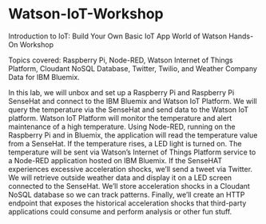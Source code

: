 # Watson-IoT-Workshop

Introduction to IoT: Build Your Own Basic IoT App World of Watson Hands-On Workshop

Topics covered: Raspberry Pi, Node-RED, Watson Internet of Things Platform, Cloudant NoSQL Database, Twitter, Twilio, and Weather Company Data for IBM Bluemix.

In this lab, we will unbox and set up a Raspberry Pi and Raspberry Pi SenseHat and connect to the IBM Bluemix and Watson IoT Platform. We will query the temperature via the SenseHat and send data to the Watson IoT platform. Watson IoT Platform will monitor the temperature and alert maintenance of a high temperature. Using Node-RED, running on the Raspberry Pi and in Bluemix, the application will read the temperature value from a SenseHat. If the temperature rises, a LED light is turned on. The temperature will be sent via Watson’s Internet of Things Platform service to a Node-RED application hosted on IBM Bluemix. If the SenseHAT experiences excessive acceleration shocks, we’ll send a tweet via Twitter. We will retrieve outside weather data and display it on a LED screen connected to the SenseHat. We’ll store acceleration shocks in a Cloudant NoSQL database so we can track patterns. Finally, we’ll create an HTTP endpoint that exposes the historical acceleration shocks that third-party applications could consume and perform analysis or other fun stuff.

